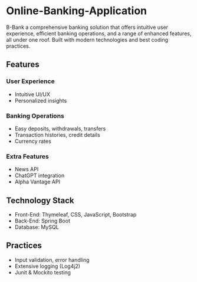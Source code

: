 # Online-Banking-Application
B-Bank a comprehensive banking solution that offers intuitive user experience, efficient banking operations, and a range of enhanced features, all under one roof. Built with modern technologies and best coding practices.

## Features
### User Experience
- Intuitive UI/UX
- Personalized insights
### Banking Operations
- Easy deposits, withdrawals, transfers
- Transaction histories, credit details
- Currency rates
### Extra Features
- News API
- ChatGPT integration
- Alpha Vantage API

## Technology Stack
- Front-End: Thymeleaf, CSS, JavaScript, Bootstrap
- Back-End: Spring Boot
- Database: MySQL

## Practices
- Input validation, error handling
- Extensive logging (Log4j2)
- Junit & Mockito testing
  



